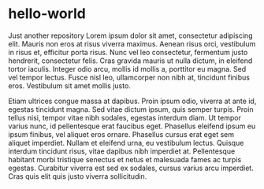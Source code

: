 # hello-world
Just another repository
Lorem ipsum dolor sit amet, consectetur adipiscing elit. Mauris non eros at risus viverra maximus. Aenean risus orci, vestibulum in risus et, efficitur porta risus. Nunc vel leo consectetur, fermentum justo hendrerit, consectetur felis. Cras gravida mauris ut nulla dictum, in eleifend tortor iaculis. Integer odio arcu, mollis id mollis a, porttitor eu magna. Sed vel tempor lectus. Fusce nisl leo, ullamcorper non nibh at, tincidunt finibus eros. Vestibulum sit amet mollis justo.

Etiam ultrices congue massa at dapibus. Proin ipsum odio, viverra at ante id, egestas tincidunt magna. Sed vitae dictum ipsum, quis semper turpis. Proin tellus nisi, tempor vitae nibh sodales, egestas interdum diam. Ut tempor varius nunc, id pellentesque erat faucibus eget. Phasellus eleifend ipsum eu ipsum finibus, vel aliquet eros ornare. Phasellus cursus erat eget sem aliquet imperdiet. Nullam et eleifend urna, eu vestibulum lectus. Quisque interdum tincidunt risus, vitae dapibus nibh imperdiet at. Pellentesque habitant morbi tristique senectus et netus et malesuada fames ac turpis egestas. Curabitur viverra est sed ex sodales, cursus varius arcu imperdiet. Cras quis elit quis justo viverra sollicitudin. 

